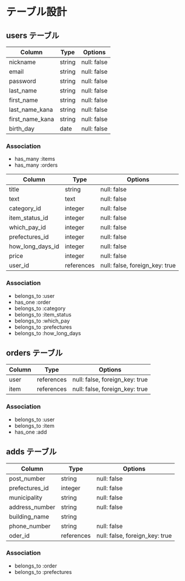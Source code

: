 # テーブル設計

## users テーブル

| Column          | Type    | Options     |
| --------------- | ------  | ----------- |
| nickname        | string  | null: false |
| email           | string  | null: false |
| password        | string  | null: false |
| last_name       | string  | null: false |
| first_name      | string  | null: false |
| last_name_kana  | string  | null: false |
| first_name_kana | string  | null: false |
| birth_day       | date    | null: false |


### Association

- has_many :items
- has_many :orders




| Column           | Type       | Options                        |
| ---------------- | ---------- | ------------------------------ |
| title            | string     | null: false                    |
| text             | text       | null: false                    |
| category_id      | integer    | null: false                    |
| item_status_id   | integer    | null: false                    |
| which_pay_id     | integer    | null: false                    |
| prefectures_id   | integer    | null: false                    |
| how_long_days_id | integer    | null: false                    |
| price            | integer    | null: false                    |
| user_id          | references | null: false, foreign_key: true |


### Association

- belongs_to :user
- has_one :order 
- belongs_to :category
- belongs_to :item_status
- belongs_to :which_pay
- belongs_to :prefectures
- belongs_to :how_long_days



## orders テーブル

| Column          | Type       | Options                        |
| --------------- | ---------- | ------------------------------ |
| user            | references | null: false, foreign_key: true |
| item            | references | null: false, foreign_key: true |


### Association

- belongs_to :user
- belongs_to :item
- has_one :add

## adds テーブル

| Column          | Type       | Options                        |
| --------------- | ---------- | ------------------------------ |
| post_number     | string     | null: false                    |
| prefectures_id  | integer    | null: false                    |
| municipality    | string     | null: false                    |
| address_number  | string     | null: false                    |
| building_name   | string     |                                |
| phone_number    | string     | null: false                    |
| oder_id         | references | null: false, foreign_key: true |

### Association

- belongs_to :order
- belongs_to :prefectures
